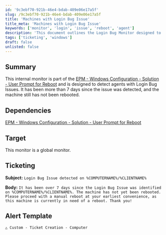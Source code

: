 ```yaml
---
id: '9c3ebf70-921b-46e4-bdab-409e06e17a5f'
slug: /9c3ebf70-921b-46e4-bdab-409e06e17a5f
title: 'Machines with Login Bug Issue'
title_meta: 'Machines with Login Bug Issue'
keywords: ['monitor', 'login', 'issue', 'reboot', 'agent']
description: 'This document outlines the Login Bug Monitor designed to detect agents with login issues that have not been rebooted for over 7 days, as part of the EPM - Windows Configuration solution. It includes dependencies, target information, ticketing details, and alert templates.'
tags: ['ticketing', 'windows']
draft: false
unlisted: false
---
```


## Summary

This internal monitor is part of the [EPM - Windows Configuration - Solution - User Prompt for Reboot](/docs/32d2254e-c2a4-4f2d-a029-b74f6d3c8b1a) and is designed to detect agents with Login Bug Issues. It has been more than 7 days since the issue was detected, and the machine still has not been rebooted.

## Dependencies

[EPM - Windows Configuration - Solution - User Prompt for Reboot](/docs/32d2254e-c2a4-4f2d-a029-b74f6d3c8b1a)

## Target

This monitor is a global monitor.

## Ticketing

**Subject:** `Login Bug Issue detected on %COMPUTERNAME%/%CLIENTNAME%`

**Body:** `It has been over 7 days since the Login Bug Issue was identified on %COMPUTERNAME%/%CLIENTNAME%. The machine has not yet been rebooted. Please proceed with a manual reboot at your earliest convenience, as this machine is currently in need of a reboot. Thank you!`

## Alert Template

`△ Custom - Ticket Creation - Computer`

